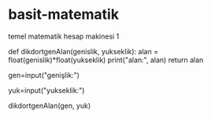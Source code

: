 # basit-matematik
temel matematik hesap makinesi 1

def dikdortgenAlan(genislik, yukseklik):
    alan = float(genislik)*float(yukseklik)
    print("alan:", alan)
    return alan

gen=input("genişlik:")

yuk=input("yukseklik:")

dikdortgenAlan(gen, yuk)
